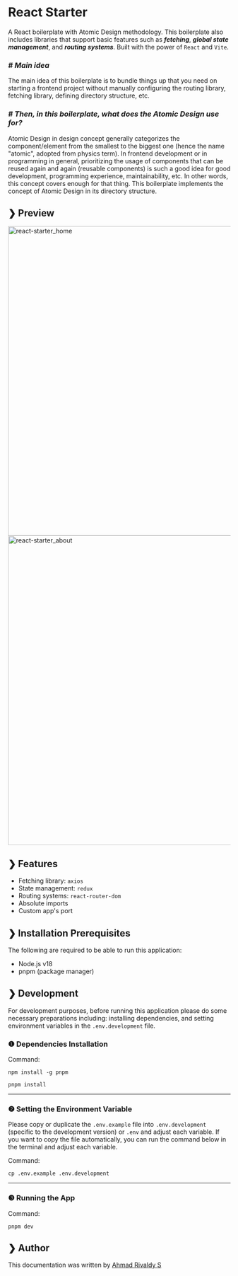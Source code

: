 # React Starter
A React boilerplate with Atomic Design methodology. This boilerplate also includes libraries that support basic features such as **_fetching_**, **_global state management_**, and **_routing systems_**. Built with the power of `React` and `Vite`.

### _# Main idea_

The main idea of this boilerplate is to bundle things up that you need on starting a frontend project without manually configuring the routing library, fetching library, defining directory structure, etc.

### _# Then, in this boilerplate, what does the Atomic Design use for?_

Atomic Design in design concept generally categorizes the component/element from the smallest to the biggest one (hence the name "atomic", adopted from physics term). In frontend development or in programming in general, prioritizing the usage of components that can be reused again and again (reusable components) is such a good idea for good development, programming experience, maintainability, etc. In other words, this concept covers enough for that thing. This boilerplate implements the concept of Atomic Design in its directory structure.

## &#10095; Preview
<img width="700" alt="react-starter_home" src="https://github.com/rivaldys/react-starter/assets/76983038/8394df42-d1ee-4782-b2b6-3bc73595bd83">
<img width="700" alt="react-starter_about" src="https://github.com/rivaldys/react-starter/assets/76983038/c27f9d63-76b3-401a-a816-e4aabb01c735">

## &#10095; Features
- Fetching library: `axios`
- State management: `redux`
- Routing systems: `react-router-dom`
- Absolute imports
- Custom app's port

## &#10095; Installation Prerequisites
The following are required to be able to run this application:
- Node.js v18
- pnpm (package manager)

## &#10095; Development
For development purposes, before running this application please do some necessary preparations including: installing dependencies, and setting environment variables in the `.env.development` file.

### &#10102; Dependencies Installation
   Command:
   ```shell
   npm install -g pnpm
   ```

   ```shell
   pnpm install
   ```
   ___

### &#10103; Setting the Environment Variable
Please copy or duplicate the `.env.example` file into `.env.development` (specific to the development version) or `.env` and adjust each variable. If you want to copy the file automatically, you can run the command below in the terminal and adjust each variable.

Command:
   ```shell
   cp .env.example .env.development
   ```
   ---

### &#10104; Running the App
   Command:
   ```shell
   pnpm dev
   ```

## &#10095; Author
This documentation was written by [Ahmad Rivaldy S](https://rivaldy.net)
